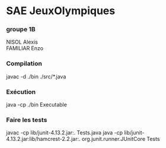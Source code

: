 # SAE JeuxOlympiques

### groupe 1B

NISOL Alexis  
FAMILIAR Enzo


### Compilation
javac -d ./bin ./src/*.java

### Exécution
java -cp ./bin Executable

### Faire les tests
javac -cp lib/junit-4.13.2.jar:. Tests.java
java -cp lib/junit-4.13.2.jar:lib/hamcrest-2.2.jar:. org.junit.runner.JUnitCore Tests
